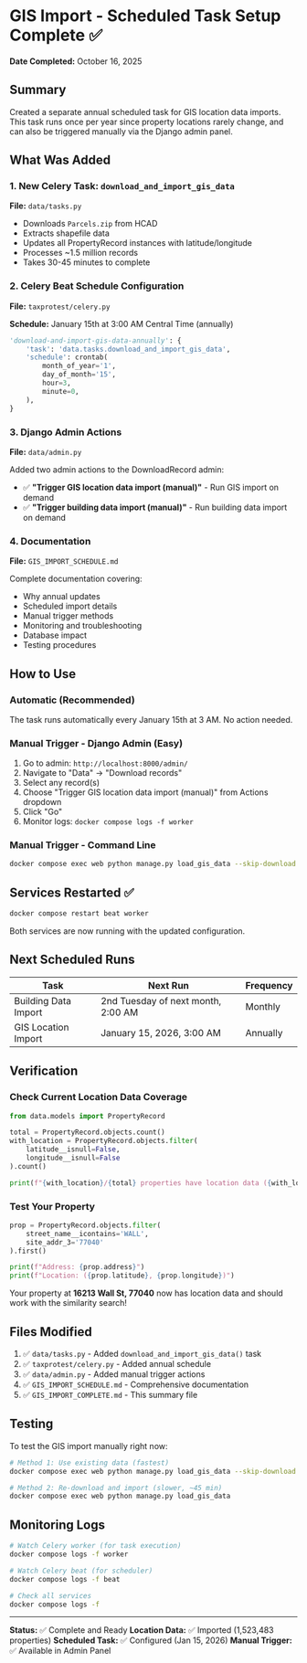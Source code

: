 # GIS Import - Scheduled Task Setup Complete ✅

**Date Completed:** October 16, 2025

## Summary
Created a separate annual scheduled task for GIS location data imports. This task runs once per year since property locations rarely change, and can also be triggered manually via the Django admin panel.

## What Was Added

### 1. New Celery Task: `download_and_import_gis_data`
**File:** `data/tasks.py`

- Downloads `Parcels.zip` from HCAD
- Extracts shapefile data
- Updates all PropertyRecord instances with latitude/longitude
- Processes ~1.5 million records
- Takes 30-45 minutes to complete

### 2. Celery Beat Schedule Configuration
**File:** `taxprotest/celery.py`

**Schedule:** January 15th at 3:00 AM Central Time (annually)

```python
'download-and-import-gis-data-annually': {
    'task': 'data.tasks.download_and_import_gis_data',
    'schedule': crontab(
        month_of_year='1',
        day_of_month='15',
        hour=3,
        minute=0,
    ),
}
```

### 3. Django Admin Actions
**File:** `data/admin.py`

Added two admin actions to the DownloadRecord admin:
- ✅ **"Trigger GIS location data import (manual)"** - Run GIS import on demand
- ✅ **"Trigger building data import (manual)"** - Run building data import on demand

### 4. Documentation
**File:** `GIS_IMPORT_SCHEDULE.md`

Complete documentation covering:
- Why annual updates
- Scheduled import details
- Manual trigger methods
- Monitoring and troubleshooting
- Database impact
- Testing procedures

## How to Use

### Automatic (Recommended)
The task runs automatically every January 15th at 3 AM. No action needed.

### Manual Trigger - Django Admin (Easy)
1. Go to admin: `http://localhost:8000/admin/`
2. Navigate to "Data" → "Download records"
3. Select any record(s)
4. Choose "Trigger GIS location data import (manual)" from Actions dropdown
5. Click "Go"
6. Monitor logs: `docker compose logs -f worker`

### Manual Trigger - Command Line
```bash
docker compose exec web python manage.py load_gis_data --skip-download
```

## Services Restarted ✅
```bash
docker compose restart beat worker
```

Both services are now running with the updated configuration.

## Next Scheduled Runs

| Task | Next Run | Frequency |
|------|----------|-----------|
| Building Data Import | 2nd Tuesday of next month, 2:00 AM | Monthly |
| GIS Location Import | January 15, 2026, 3:00 AM | Annually |

## Verification

### Check Current Location Data Coverage
```python
from data.models import PropertyRecord

total = PropertyRecord.objects.count()
with_location = PropertyRecord.objects.filter(
    latitude__isnull=False,
    longitude__isnull=False
).count()

print(f"{with_location}/{total} properties have location data ({with_location/total*100:.1f}%)")
```

### Test Your Property
```python
prop = PropertyRecord.objects.filter(
    street_name__icontains='WALL',
    site_addr_3='77040'
).first()

print(f"Address: {prop.address}")
print(f"Location: ({prop.latitude}, {prop.longitude})")
```

Your property at **16213 Wall St, 77040** now has location data and should work with the similarity search!

## Files Modified

1. ✅ `data/tasks.py` - Added `download_and_import_gis_data()` task
2. ✅ `taxprotest/celery.py` - Added annual schedule
3. ✅ `data/admin.py` - Added manual trigger actions
4. ✅ `GIS_IMPORT_SCHEDULE.md` - Comprehensive documentation
5. ✅ `GIS_IMPORT_COMPLETE.md` - This summary file

## Testing

To test the GIS import manually right now:
```bash
# Method 1: Use existing data (fastest)
docker compose exec web python manage.py load_gis_data --skip-download

# Method 2: Re-download and import (slower, ~45 min)
docker compose exec web python manage.py load_gis_data
```

## Monitoring Logs

```bash
# Watch Celery worker (for task execution)
docker compose logs -f worker

# Watch Celery beat (for scheduler)
docker compose logs -f beat

# Check all services
docker compose logs -f
```

---

**Status:** ✅ Complete and Ready
**Location Data:** ✅ Imported (1,523,483 properties)
**Scheduled Task:** ✅ Configured (Jan 15, 2026)
**Manual Trigger:** ✅ Available in Admin Panel
